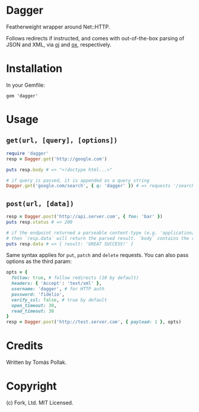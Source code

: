 # Dagger

Featherweight wrapper around Net::HTTP. 

Follows redirects if instructed, and comes with out-of-the-box parsing of JSON and XML, via [oj](https://github.com/ohler55/oj) and [ox](https://github.com/ohler55/ox), respectively.

# Installation

In your Gemfile:

    gem 'dagger'

# Usage

## `get(url, [query], [options])`

```rb
require 'dagger'
resp = Dagger.get('http://google.com')

puts resp.body # => "<!doctype html...>"

# if query is passed, it is appended as a query string
Dagger.get('google.com/search', { q: 'dagger' }) # => requests '/search?q=dagger'
```

## `post(url, [data])`

```rb
resp = Dagger.post('http://api.server.com', { foo: 'bar' })
puts resp.status # => 200

# if the endpoint returned a parseable content-type (e.g. 'application/json')
# then `resp.data` will return the parsed result. `body` contains the raw data.
puts resp.data # => { result: 'GREAT SUCCESS!' }
```

Same syntax applies for `put`, `patch` and `delete` requests. You can also pass options as the third param:

```rb
opts = {
  follow: true, # follow redirects (10 by default)
  headers: { 'Accept': 'text/xml' },
  username: 'dagger', # for HTTP auth
  password: 'fidelio', 
  verify_ssl: false, # true by default
  open_timeout: 30,
  read_timeout: 30
}
resp = Dagger.post('http://test.server.com', { payload: 1 }, opts)
```

# Credits

Written by Tomás Pollak.

# Copyright

(c) Fork, Ltd. MIT Licensed.
